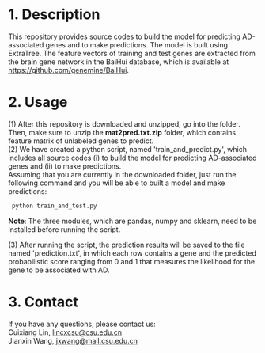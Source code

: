 # 1. Description
This repository provides source codes to build the model for predicting AD-associated genes and to make predictions. The model is built using ExtraTree. The feature vectors of training and test genes are extracted from the brain gene network in the BaiHui database, which is available at https://github.com/genemine/BaiHui.


# 2. Usage
(1) After this repository is downloaded and unzipped, go into the folder. Then, make sure to unzip the **mat2pred.txt.zip** folder, which contains feature matrix of unlabeled genes to predict. <br>
(2) We have created a python script, named 'train_and_predict.py', which includes all source codes (i) to build the model for predicting AD-associated genes and (ii) to make predictions.
<br>
Assuming that you are currently in the downloaded folder, just run the following command and you will be able to built a model and make predictions:
```bash
 python train_and_test.py
```
**Note**: The three modules, which are pandas, numpy and sklearn, need to be installed before running the script.<br>

(3) After running the script, the prediction results will be saved to the file named 'prediction.txt', in which each row contains a gene and the predicted probabilistic score ranging from 0 and 1 that measures the likelihood for the gene to be associated with AD.


# 3. Contact
  If you have any questions, please contact us:<br>
    Cuixiang Lin, lincxcsu@csu.edu.cn <br>
    Jianxin Wang, jxwang@mail.csu.edu.cn<br>
    

